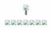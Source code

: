 
<div align="center">
  <img src="https://img.shields.io/badge/. . . Learning . . . -ffffff?style=flat-square&logo=&logoColor=black"/>
  <br>
🤸
<br>
<br>
<img src="https://img.shields.io/badge/Github-000000?style=flat-square&logo=Github&logoColor=white"/> <img src="https://img.shields.io/badge/Python-3776AB?style=flat-square&logo=Python&logoColor=white"/> <img src="https://img.shields.io/badge/HTML-E34F26?style=flat-square&logo=html5&logoColor=white"/> <img src="https://img.shields.io/badge/css-1572B6?style=flat-square&logo=css3&logoColor=white"/> <img src="https://img.shields.io/badge/Java-F80000?style=flat-square&logo=Oracle&logoColor=white"/> <img src="https://img.shields.io/badge/Django-092E20?style=flat-square&logo=Django&logoColor=white"/>
<img src="https://img.shields.io/badge/Vue-092E20?style=flat-square&logo=Vuejs&logoColor=white"/>

</div>



